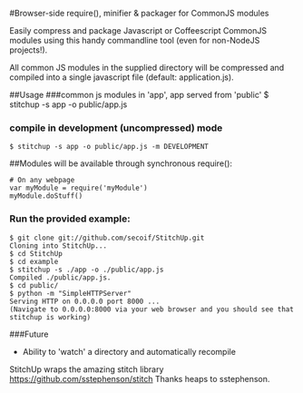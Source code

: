 #Browser-side require(), minifier & packager for CommonJS modules

Easily compress and package Javascript or Coffeescript CommonJS modules using this handy commandline tool (even for non-NodeJS projects!).

All common JS modules in the supplied directory will be compressed and compiled into a single javascript file (default: application.js). 

##Usage
###common js modules in 'app', app served from 'public' 
    $ stitchup -s app -o public/app.js
### compile in development (uncompressed) mode
    $ stitchup -s app -o public/app.js -m DEVELOPMENT

##Modules will be available through synchronous require():

    # On any webpage
    var myModule = require('myModule')
    myModule.doStuff() 


###  Run the provided example:
	$ git clone git://github.com/secoif/StitchUp.git
	Cloning into StitchUp...
	$ cd StitchUp
	$ cd example
	$ stitchup -s ./app -o ./public/app.js
	Compiled ./public/app.js.
	$ cd public/
	$ python -m "SimpleHTTPServer"
	Serving HTTP on 0.0.0.0 port 8000 ...
	(Navigate to 0.0.0.0:8000 via your web browser and you should see that stitchup is working)


###Future

  * Ability to 'watch' a directory and automatically recompile


StitchUp wraps the amazing stitch library https://github.com/sstephenson/stitch Thanks heaps to sstephenson.
